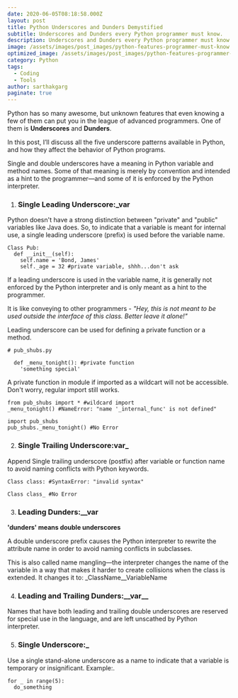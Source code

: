 ```yaml
---
date: 2020-06-05T08:18:58.000Z
layout: post
title: Python Underscores and Dunders Demystified
subtitle: Underscores and Dunders every Python programmer must know.
description: Underscores and Dunders every Python programmer must know.
image: /assets/images/post_images/python-features-programmer-must-know.webp
optimized_image: /assets/images/post_images/python-features-programmer-must-know.webp
category: Python
tags:
  - Coding
  - Tools
author: sarthakgarg
paginate: true
---
```

Python has so many awesome, but unknown features that even knowing a few of them can put you in the league of advanced programmers. One of them is **Underscores** and **Dunders**.

In this post, I’ll discuss all the five underscore patterns available in Python, and how they affect the behavior of Python programs.

Single and double underscores have a meaning in Python variable and method names. Some of that meaning is merely by convention and intended as a hint to the programmer—and some of it is enforced by the Python interpreter.

1. ### Single Leading Underscore:**_var**

Python doesn't have a strong distinction between "private" and "public" variables like Java does. So, to indicate that a variable is meant for internal use, a single leading underscore (prefix) is used before the variable name.

```
Class Pub:
  def __init__(self):
    self.name = 'Bond, James'
    self._age = 32 #private variable, shhh...don't ask
```

If a leading underscore is used in the variable name, it is generally not enforced by the Python interpreter and is only meant as a hint to the programmer. 

It is like conveying to other programmers - *"Hey, this is not meant to be used outside the interface of this class. Better leave it alone!"*

Leading underscore can be used for defining a private function or a method. 

```
# pub_shubs.py

  def _menu_tonight(): #private function
    'something special'
```

A private function in module if imported as a wildcart will not be accessible. Don't worry, regular import still works. 

```
from pub_shubs import * #wildcard import
_menu_tonight() #NameError: "name '_internal_func' is not defined"

import pub_shubs
pub_shubs._menu_tonight() #No Error
```

2. ### Single Trailing Underscore:**var_**

Append Single trailing underscore (postfix) after variable or function name to avoid naming conflicts with Python keywords.

```
Class class: #SyntaxError: "invalid syntax"

Class class_ #No Error
```

3. ### Leading Dunders:**__var**

**'dunders' means double underscores**

A double underscore prefix causes the Python interpreter to rewrite the attribute name in order to avoid naming conflicts in subclasses.

This is also called name mangling—the interpreter changes the name of the variable in a way that makes it harder to create collisions when the class is extended. It changes it to: _ClassName__VariableName

4. ### Leading and Trailing Dunders:**\_\_var\_\_**

Names that have both leading and trailing double underscores are reserved for special use in the language, and are left unscathed by Python interpreter.

5. ### Single Underscore:**_**

Use a single stand-alone underscore as a name to indicate that a variable is temporary or insignificant. Example:.

```
for _ in range(5):
  do_something
```